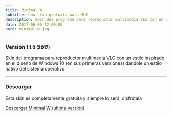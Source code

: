 ```yaml
---
title: Minimal W
subtitle: Una skin gratuita para VLC
description: Skin del programa para reproductor multimedia VLC con un estilo inspirado en el diseño de Windows 10 (en sus primeras versiones) dándole un estilo nativo del sistema operativo
date: 2017-06-06 12:00:00
hero: minimal-w.jpg
---
```

### Versión <small class="text-muted">1.1.0 (2017)</small>
<p class="lead">
	Skin del programa para reproductor multimedia VLC con un estilo inspirado en el diseño de Windows 10 (en sus primeras versiones) dándole un estilo nativo del sistema operativo
</p>

---

### Descargar
Esta skin es completamente gratuita y siempre lo será, disfrútala

<a target="_blank" rel="noreferrer nofollow noopener" href="assets/projects/minimal-w/minimal-w-latest.zip" download="minimal-w-latest.zip" class="btn btn-outline-link">
	Descargar Minimal W (última versión)
</a>